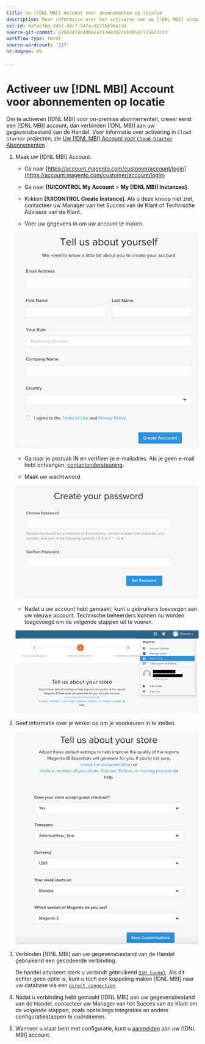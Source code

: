 ```yaml
---
title: Uw [!DNL MBI] Account voor abonnementen op locatie
description: Meer informatie over het activeren van uw [!DNL MBI] account voor On-Premise Abonnementen.
exl-id: 0efac7b4-2457-48c7-947a-d2776b90a1dd
source-git-commit: 82882479d4d6bea712e8dd7c6b2e5b7715022cc3
workflow-type: tm+mt
source-wordcount: '217'
ht-degree: 0%

---
```


# Activeer uw [!DNL MBI] Account voor abonnementen op locatie

Om te activeren [!DNL MBI] voor on-premise abonnementen, creeer eerst een [!DNL MBI] account, dan verbinden [!DNL MBI] aan uw gegevensbestand van de Handel. Voor informatie over activering in `Cloud Starter` projecten, zie [Uw [!DNL MBI] Account voor `Cloud Starter` Abonnementen](../getting-started/cloud-activation.md).

1. Maak uw [!DNL MBI] Account.

   - Ga naar [https://account.magento.com/customer/account/login](https://account.magento.com/customer/account/login)

   - Ga naar **[!UICONTROL My Account** > **My [!DNL MBI] Instances]**.

   - Klikken **[!UICONTROL Create Instance]**. Als u deze knoop niet ziet, contacteer uw Manager van het Succes van de Klant of Technische Adviseur van de Klant.

   - Voer uw gegevens in om uw account te maken.

   ![](../assets/create-account-2.png)

   - Ga naar je postvak IN en verifieer je e-mailadres. Als je geen e-mail hebt ontvangen, [contactondersteuning](../guide-overview.md).

   - Maak uw wachtwoord.

   ![](../assets/create-account-4.png)

   - Nadat u uw account hebt gemaakt, kunt u gebruikers toevoegen aan uw nieuwe account. Technische beheerders kunnen nu worden toegevoegd om de volgende stappen uit te voeren.

   ![](../assets/create-account-5.png)

1. Geef informatie over je winkel op om je voorkeuren in te stellen.

   ![](../assets/create-account-6.png)

1. Verbinden [!DNL MBI] aan uw gegevensbestand van de Handel gebruikend een gecodeerde verbinding.

   De handel adviseert sterk u verbindt gebruikend [`SSH tunnel`](../data-analyst/importing-data/integrations/mysql-via-ssh-tunnel.md). Als dit echter geen optie is, kunt u toch een koppeling maken [!DNL MBI] naar uw database via een [`direct connection`](../data-analyst/importing-data/integrations/mysql-via-a-direct-connection.md).

1. Nadat u verbinding hebt gemaakt [!DNL MBI] aan uw gegevensbestand van de Handel, contacteer uw Manager van het Succes van de Klant om de volgende stappen, zoals opstellings integraties en andere configuratiestappen te coördineren.

1. Wanneer u klaar bent met configuratie, kunt u [aanmelden](../getting-started/sign-in.md) aan uw [!DNL MBI] account.
